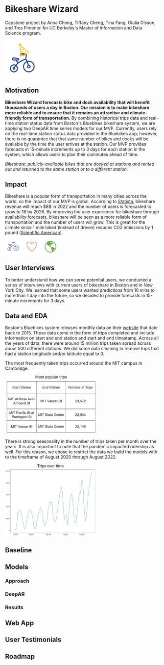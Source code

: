 # Bikeshare Wizard

Capstone project by Anna Cheng, Tiffany Cheng, Tina Fang, Giulia Olsson, and Tres Pimental for UC Berkeley's Master of Information and Data Science program.

<img src="images/logo.PNG" width="110">

## Motivation

**Bikeshare Wizard forecasts bike and dock availability that will benefit thousands of users a day in Boston. Our mission is to make bikeshare more reliable and to ensure that it remains an attractive and climate-friendly form of transportation.** By combining historical trips data and real-time station status data from Boston's Bluebikes bikeshare system, we are applying two DeepAR time series models for our MVP. Currently, users rely on the real-time station status data provided in the Bluebikes app; however, there is no guarantee that that same number of bikes and docks will be available by the time the user arrives at the station. Our MVP provides forecasts in 15-minute increments up to 3 days for each station in the system, which allows users to plan their commutes ahead of time.

*Bikeshare: publicly-available bikes that are docked at stations and rented out and returned to the same station or to a different station.*

## Impact

Bikeshare is a popular form of transportation in many cities across the world, so the impact of our MVP is global. According to [Statista](https://www.statista.com/outlook/mmo/shared-mobility/shared-rides/bike-sharing/worldwide), bikeshare revenue will reach $8B in 2022 and the number of users is forecasted to grow to 1B by 2026. By improving the user experience for bikeshare through availability forecasts, bikeshare will be seen as a more reliable form of transportation and the number of users will grow. This is great for the climate since 1 mile biked (instead of driven) reduces CO2 emissions by 1 pound ([Scientific American](https://www.scientificamerican.com/article/is-bike-sharing-really-climate-friendly/)).

<img src="images/bike_love_earth.PNG" width="175">

## User Interviews

To better understand how we can serve potential users, we conducted a series of interviews with current users of bikeshare in Boston and in New York City. We learned that some users wanted predictions from 10 mins to more than 1 day into the future, so we decided to provide forecasts in 15-minute increments for 3 days.

## Data and EDA

Boston's Bluebikes system releases monthly data on their [website](https://www.bluebikes.com/system-data) that date back to 2015. These data come in the form of trips completed and include information on start and end station and start and end timestamp. Across all the years of data, there were around 15 million trips taken spread across about 500 different stations. We did some data cleaning to remove trips that had a station longitude and/or latitude equal to 0.

The most frequently taken trips occurred around the MIT campus in Cambridge.

<img src="images/popular_trips.PNG" width="300">

There is strong seasonality in the number of trips taken per month over the years. It is also important to note that the pandemic impacted ridership as well. For this reason, we chose to restrict the data we build the models with to the timeframe of August 2020 through August 2022.

<img src="images/time_series.PNG" width="300">

## Baseline

## Models

### Approach

### DeepAR

### Results

## Web App

## User Testimonials

## Roadmap
